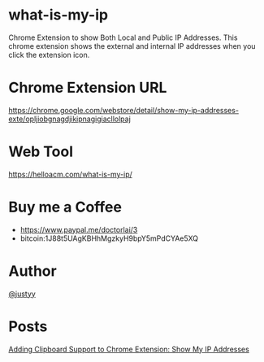 # what-is-my-ip
Chrome Extension to show Both Local and Public IP Addresses. This chrome extension shows the external and internal IP addresses when you click the extension icon. 

# Chrome Extension URL
https://chrome.google.com/webstore/detail/show-my-ip-addresses-exte/opljiobgnagdjikipnagigiacllolpaj

# Web Tool
https://helloacm.com/what-is-my-ip/

# Buy me a Coffee
- https://www.paypal.me/doctorlai/3
- bitcoin:1J88t5UAgKBHhMgzkyH9bpY5mPdCYAe5XQ

# Author
[@justyy](https://steemit.com/@justyy)

# Posts
[Adding Clipboard Support to Chrome Extension: Show My IP Addresses](https://helloacm.com/adding-clipboard-support-to-chrome-extension-show-my-ip-addresses-external-and-local/)
